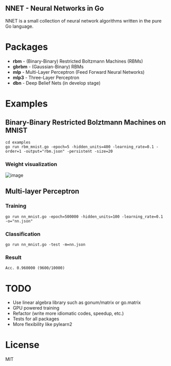 NNET - Neural Networks in Go
---------------------------------------------------------------

NNET is a small collection of neural network algorithms written in the pure Go language. 

# Packages 

- **rbm** - (Binary-Binary) Restricted Boltzmann Machines (RBMs)
- **gbrbm** - (Gaussian-Binary) RBMs
- **mlp** - Multi-Layer Perceptron (Feed Forward Neural Networks)
- **mlp3** - Three-Layer Perceptron
- **dbn** - Deep Belief Nets (in develop stage)

# Examples

## Binary-Binary Restricted Bolztmann Machines on MNIST

    cd examples
    go run rbm_mnist.go -epoch=5 -hidden_units=400 -learning_rate=0.1 -order=1 -output="rbm.json" -persistent -size=20
    
### Weight visualization

![image](http://r9y9.github.io/images/RBM_mnist_Hidden_500_layers.png)

## Multi-layer Perceptron

### Training

    go run nn_mnist.go -epoch=500000 -hidden_units=100 -learning_rate=0.1 -o="nn.json"

### Classification

    go run nn_mnist.go -test -m=nn.json

### Result

    Acc. 0.960000 (9600/10000)

# TODO

- Use linear algebra library such as gonum/matrix or go.matrix
- GPU powered training
- Refactor (write more idiomatic codes, speedup, etc.)
- Tests for all packages
- More flexibility like pylearn2
 
# License

MIT